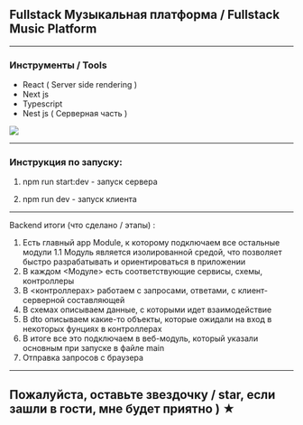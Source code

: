 
## Fullstack Музыкальная платформа / Fullstack Music Platform

---

### Инструменты / Tools

* React ( Server side rendering ) 
* Next js
* Typescript 
* Nest js ( Серверная часть )

![](/assets/Diagrams.jpg)

---

### Инструкция по запуску:

1. npm run start:dev - запуск сервера

2. npm run dev - запуск клиента

---

Backend итоги (что сделано / этапы) : 

1. Есть главный app Module, к которому подключаем все остальные модули 
1.1 Модуль является изолированной средой, что позволяет быстро разрабатывать и ориентироваться в приложении 
2. В каждом <Модуле> есть соответствующие сервисы, схемы, контроллеры 
3. В <контроллерах> работаем с запросами, ответами, с клиент-серверной составляющей 
4. В схемах описываем данные, с которыми идет взаимодействие 
5. В dto описываем какие-то объекты, которые  ожидали на вход в некоторых фунциях в контроллерах
6. В  итоге все это  подключаем в веб-модуль, который указали основным при запуске в файле main
7. Отправка запросов с браузера
  
  ---
  
## Пожалуйста, оставьте звездочку / star, если зашли в гости, мне будет приятно ) ★


 
